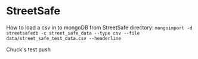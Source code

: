 # StreetSafe
How to load a csv in to mongoDB from StreetSafe directory: `mongoimport -d streetsafedb -c street_safe_data --type csv --file data/street_safe_test_data.csv --headerline`



Chuck's test push
